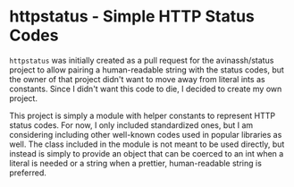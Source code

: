 # httpstatus - Simple HTTP Status Codes

`httpstatus` was initially created as a pull request for the avinassh/status project to allow pairing a human-readable string with the status codes, but the owner of that project didn't want to move away from literal ints as constants. Since I didn't want this code to die, I decided to create my own project.

This project is simply a module with helper constants to represent HTTP status codes. For now, I only included standardized ones, but I am considering including other well-known codes used in popular libraries as well. The class included in the module is not meant to be used directly, but instead is simply to provide an object that can be coerced to an int when a literal is needed or a string when a prettier, human-readable string is preferred.
